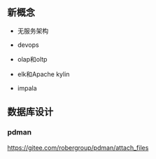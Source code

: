 ## 新概念



- 无服务架构



- devops



- olap和oltp



- elk和Apache kylin

- impala



## 数据库设计

### pdman

https://gitee.com/robergroup/pdman/attach_files









